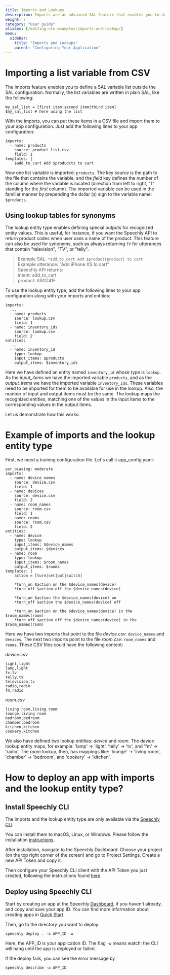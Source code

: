 ```yaml
---
title: Imports and Lookups
description: Imports are an advanced SAL feature that enables you to define variables outside the SAL view, improving readability. The lookup entity type allows you to define a canonical output value for entities with synonyms.
weight: 7
category: "User guide"
aliases: [/editing-nlu-examples/imports-and-lookup/]
menu:
  sidebar:
    title: "Imports and Lookups"
    parent: "Configuring Your Application"
---
```


# Importing a list variable from CSV

The imports feature enables you to define a SAL variable list outside the SAL configuration. Normally, the list variables are written in plain SAL, like the following:
```
my_sal_list = [first item|second item|third item]
$my_sal_list # here using the list
```
With the imports, you can put these items in a CSV file and import them to your app configuration. Just add the following lines to your app configuration:
```
imports: 
  - name: products
    source: product_list.csv
    field: 1
templates: |
    $add_to_cart Add $produdcts to cart 
```
Now one list variable is imported: `products`. The key *source* is the path to the file that contains the variable, and the *field* key defines the number of the column where the variable is located (direction from left to right, "1" standing for the *first* column). The imported variable can be used in the familiar manner by prepending the dollar (`$`) sign to the variable name: `$products`.

## Using lookup tables for synonyms

The lookup entity type enables defining special outputs for recognized entity values. This is useful, for instance, if you want the Speechly API to return product codes when user uses a name of the product. This feature can also be used for synonyms, such as always returning `TV` for utterances that contain "television", "TV", or "telly".

>   Example SAL: `*add_to_cart Add $product(product) to cart`  
>   Example utterance: "Add iPhone XS to cart"   
>   Speechly API returns:   
>   intent: add_to_cart   
>   product: ASG241F

To use the lookup entity type, add the following lines to your app configuration along with your imports and entities:
```
imports:
  ...
  - name: products
    source: lookup.csv
    field: 1
  - name: inventory_ids
    source: lookup.csv
    field: 2
entities:
  ...
  - name: inventory_id
    type: lookup
    input_items: $products
    output_items: $inventory_ids
```
Here we have defined an entity named `inventory_id` whose type is `lookup`. As the *input_items* we have the imported variable `products`, and as the *output_items* we have the imported variable `inventory_ids`. These variables need to be imported for them to be available for use in the lookup. Also, the number of input and output items must be the same.
The lookup maps the recognized entities, matching one of the values in the input items to the corresponding values in the output items.

Let us demonstrate how this works:

# Example of imports and the lookup entity type

First, we need a training configuration file. Let's call it app_config.yaml:

```
asr_biasing: moderate
imports: 
  - name: device_names
    source: device.csv
    field: 1
  - name: devices
    source: device.csv
    field: 2
  - name: room_names
    source: room.csv
    field: 1
  - name: rooms
    source: room.csv
    field: 2
entities:
  - name: device
    type: lookup
    input_items: $device_names
    output_items: $devices
  - name: room
    type: lookup
    input_items: $room_names
    output_items: $rooms
templates: |
    action = [turn|set|put|switch]

    *turn_on $action on the $device_names(device) 
    *turn_off $action off the $device_names(device)

    *turn_on $action the $device_names(device) on
    *turn_off $action the $device_names(device) off

    *turn_on $action on the $device_names(device) in the $room_names(room)
    *turn_off $action off the $device_names(device) in the $room_names(room)
```

Here we have two imports that point to the file *device.csv*: `device_names` and `devices`. The next two imports point to the file *room.csv*: `room_names` and `rooms`. These CSV files could have the following content:

*device.csv*
```
light,light
lamp,light
tv,tv
telly,tv
television,tv
radio,radio
fm,radio
```

*room.csv*
```
living room,living room
lounge,living room
bedroom,bedroom
chamber,bedroom
kitchen,kitchen
cookery,kitchen
```

We also have defined two lookup entities: *device* and *room*. The *device* lookup entity maps, for example: 'lamp' -> 'light', 'telly' -> 'tv', and 'fm' -> 'radio'. The *room* lookup, then, has mappings like: 'lounge' -> 'living room', 'chamber' -> 'bedroom', and 'cookery' -> 'kitchen'.

# How to deploy an app with imports and the lookup entity type? 

## Install Speechly CLI
The imports and the lookup entity type are only available via the [Speechly CLI](https://github.com/speechly/cli). 

You can install them to macOS, Linux, or Windows. Please follow the installation [instructions](https://github.com/speechly/cli#installation).

After installation, navigate to the Speechly Dashboard. Choose your project (on the top right corner of the screen) and go to Project Settings. Create a new API Token and copy it.

Then configure your Speechly CLI client with the API Token you just created, following the instructions found [here](https://github.com/speechly/cli#usage).

## Deploy using Speechly CLI

Start by creating an app at the Speechly [Dashboard](https://www.speechly.com/dashboard/), if you haven't already, and copy and save your app ID. You can find more information about creating apps in [Quick Start](https://www.speechly.com/docs/client-libraries/web-client/).

Then, go to the directory you want to deploy.

`speechly deploy . -a APP_ID -w`

Here, the APP_ID is your application ID. The flag `-w` means watch; the CLI will hang until the app is deployed or failed.

If the deploy fails, you can see the error message by 

`speechly describe -a APP_ID`

